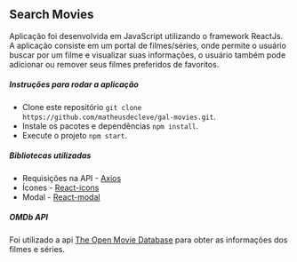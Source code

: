 ## Search Movies

Aplicação foi desenvolvida em JavaScript utilizando o framework ReactJs. A aplicação consiste em um portal de filmes/séries, onde permite o usuário buscar por um filme e visualizar suas informações, o usuário também pode adicionar ou remover seus filmes preferidos de favoritos.

##### Instruções para rodar a aplicação

- Clone este repositório `git clone https://github.com/matheusdecleve/gal-movies.git`.
- Instale os pacotes e dependências `npm install`.
- Execute o projeto `npm start`.

##### Bibliotecas utilizadas

- Requisições na API - [Axios](https://www.npmjs.com/package/axios)
- Ícones - [React-icons](https://www.npmjs.com/package/react-icons)
- Modal - [React-modal](https://www.npmjs.com/package/react-modal)

##### OMDb API

Foi utilizado a api [The Open Movie Database](http://www.omdbapi.com/) para obter as informações dos filmes e séries.
